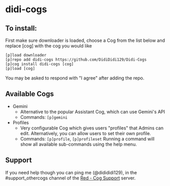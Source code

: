# didi-cogs
## To install:
First make sure downloader is loaded, choose a Cog from the list below and replace [cog] with the cog you would like
```
[p]load downloader
[p]repo add didi-cogs https://github.com/DidiDidi129/Didi-Cogs
[p]cog install didi-cogs [cog]
[p]load [cog]
```
You may be asked to respond with "I agree" after adding the repo.

## Available Cogs
- Gemini
    - Alternative to the popular Assistant Cog, which can use Gemini's API
    - Commands: `[p]gemini`
- Profiles
    - Very configurable Cog which gives users "profiles" that Admins can edit. Alternatively, you can allow users to set their own profile.
    - Commands: `[p]profile`, `[p]profileset`
Running a command will show all available sub-commands using the help menu.
## Support
If you need help though you can ping me (@didididi129), in the #support_othercogs channel of the [Red - Cog Support](https://discord.gg/red-cog-support-240154543684321280) server.

